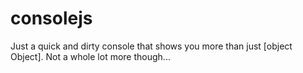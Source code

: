 # consolejs

Just a quick and dirty console that shows you more than just [object Object]. Not a whole lot more though...
